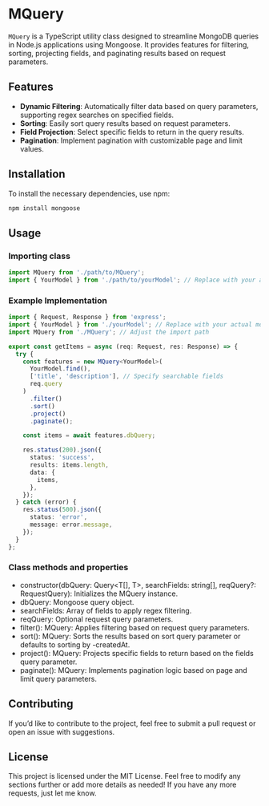 # MQuery

`MQuery` is a TypeScript utility class designed to streamline MongoDB queries in Node.js applications using Mongoose. It provides features for filtering, sorting, projecting fields, and paginating results based on request parameters.

## Features

- **Dynamic Filtering**: Automatically filter data based on query parameters, supporting regex searches on specified fields.
- **Sorting**: Easily sort query results based on request parameters.
- **Field Projection**: Select specific fields to return in the query results.
- **Pagination**: Implement pagination with customizable page and limit values.

## Installation

To install the necessary dependencies, use npm:
```bash
npm install mongoose
```
## Usage
### Importing class
```typescript
import MQuery from './path/to/MQuery';
import { YourModel } from './path/to/yourModel'; // Replace with your actual model
```
### Example Implementation

```typescript
import { Request, Response } from 'express';
import { YourModel } from './yourModel'; // Replace with your actual model
import MQuery from './MQuery'; // Adjust the import path

export const getItems = async (req: Request, res: Response) => {
  try {
    const features = new MQuery<YourModel>(
      YourModel.find(),
      ['title', 'description'], // Specify searchable fields
      req.query
    )
      .filter()
      .sort()
      .project()
      .paginate();

    const items = await features.dbQuery;

    res.status(200).json({
      status: 'success',
      results: items.length,
      data: {
        items,
      },
    });
  } catch (error) {
    res.status(500).json({
      status: 'error',
      message: error.message,
    });
  }
};
```
### Class methods and properties
* constructor(dbQuery: Query<T[], T>, searchFields: string[], reqQuery?: RequestQuery): Initializes the MQuery instance.
* dbQuery: Mongoose query object.
* searchFields: Array of fields to apply regex filtering.
* reqQuery: Optional request query parameters.
* filter(): MQuery<T>: Applies filtering based on request query parameters.
* sort(): MQuery<T>: Sorts the results based on sort query parameter or defaults to sorting by -createdAt.
* project(): MQuery<T>: Projects specific fields to return based on the fields query parameter.
* paginate(): MQuery<T>: Implements pagination logic based on page and limit query parameters.

## Contributing

If you’d like to contribute to the project, feel free to submit a pull request or open an issue with suggestions.

## License

This project is licensed under the MIT License.
Feel free to modify any sections further or add more details as needed! If you have any more requests, just let me know.
